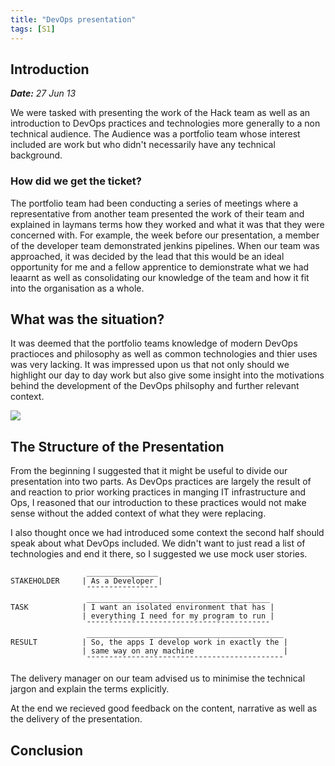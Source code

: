 ```yaml
---
title: "DevOps presentation"
tags: [S1]
---
```



## Introduction

***Date:** 27 Jun 13*

We were tasked with presenting the work of the Hack team as well as an introduction to DevOps practices and technologies more generally to a non technical audience.
The Audience was a portfolio team whose interest included are work but who didn't necessarily have any technical background.

### How did we get the ticket?

The portfolio team had been conducting a series of meetings where a representative from another team presented the work of their team and explained in laymans terms how they worked and what it was that they were concerned with.
For example, the week before our presentation, a member of the developer team demonstrated jenkins pipelines.
When our team was approached, it was decided by the lead that this would be an ideal opportunity for me and a fellow apprentice to demionstrate what we had leaarnt as well as consolidating our knowledge of the team and how it fit into the organisation as a whole.

## What was the situation?

It was deemed that the portfolio teams knowledge of modern DevOps practioces and philosophy as well as common technologies and thier uses was very lacking.
It was impressed upon us that not only should we highlight our day to day work but also give some insight into the motivations behind the development of the DevOps philsophy and further relevant context.

![](../presentation/powerpoint.png)

## The Structure of the Presentation

From the beginning I suggested that it might be useful to divide our presentation into two parts.
As DevOps practices are largely the result of and reaction to prior working practices in manging IT infrastructure and Ops, I reasoned that our introduction to these practices would not make sense without the added context of what they were replacing.

I also thought once we had introduced some context the second half should speak about what DevOps included.
We didn't want to just read a list of technologies and end it there, so I suggested we use mock user stories.

```text
                 ________________
STAKEHOLDER     | As a Developer |                             
                 ¯¯¯¯¯¯¯¯¯¯¯¯¯¯¯¯
                 _________________________________________
TASK            | I want an isolated environment that has |     
                | everything I need for my program to run |     
                 ¯¯¯¯¯¯¯¯¯¯¯¯¯¯¯¯¯¯¯¯¯¯¯¯¯¯¯¯¯¯¯¯¯¯¯¯¯¯¯¯¯
                 ____________________________________________
RESULT          | So, the apps I develop work in exactly the |  
                | same way on any machine                    |  
                 ¯¯¯¯¯¯¯¯¯¯¯¯¯¯¯¯¯¯¯¯¯¯¯¯¯¯¯¯¯¯¯¯¯¯¯¯¯¯¯¯¯¯¯¯
```

The delivery manager on our team advised us to minimise the technical jargon and explain the terms explicitly.

At the end we recieved good feedback on the content, narrative as well as the delivery of the presentation.

## Conclusion
